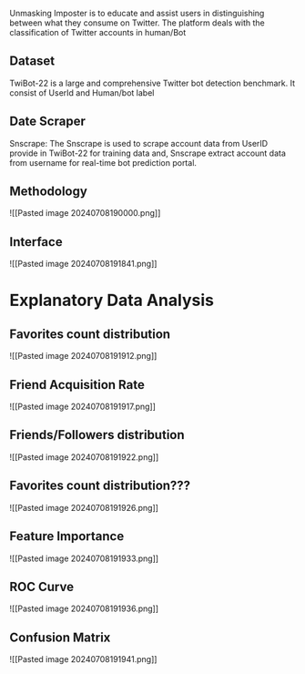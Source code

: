 Unmasking Imposter is to educate and assist users in distinguishing between what they
consume on Twitter. The platform deals with the classification of Twitter accounts in human/Bot

## Dataset
TwiBot-22 is a large and comprehensive Twitter bot detection benchmark. It consist of UserId and Human/bot label

## Date Scraper
Snscrape: The Snscrape is used to scrape account data from UserID provide in TwiBot-22 for training data and, Snscrape extract account data from username for real-time bot prediction portal.


## Methodology

![[Pasted image 20240708190000.png]]


## Interface 


![[Pasted image 20240708191841.png]]




# Explanatory Data Analysis 

## Favorites count distribution




![[Pasted image 20240708191912.png]]
## Friend Acquisition Rate


![[Pasted image 20240708191917.png]]
## Friends/Followers  distribution
![[Pasted image 20240708191922.png]]
## Favorites count distribution???
![[Pasted image 20240708191926.png]]

## Feature Importance 
![[Pasted image 20240708191933.png]]

## ROC Curve
![[Pasted image 20240708191936.png]]

## Confusion Matrix
![[Pasted image 20240708191941.png]]